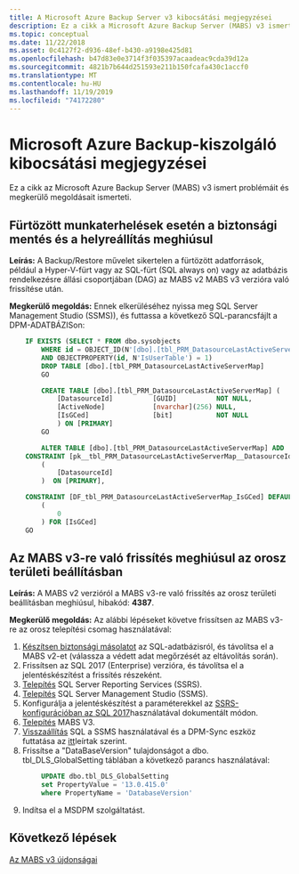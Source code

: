 ```yaml
---
title: A Microsoft Azure Backup Server v3 kibocsátási megjegyzései
description: Ez a cikk a Microsoft Azure Backup Server (MABS) v3 ismert problémáit és megkerülő megoldásait ismerteti.
ms.topic: conceptual
ms.date: 11/22/2018
ms.asset: 0c4127f2-d936-48ef-b430-a9198e425d81
ms.openlocfilehash: b47d83e0e3714f3f035397acaadeac9cda39d12a
ms.sourcegitcommit: 4821b7b644d251593e211b150fcafa430c1accf0
ms.translationtype: MT
ms.contentlocale: hu-HU
ms.lasthandoff: 11/19/2019
ms.locfileid: "74172280"
---
```

# <a name="release-notes-for-microsoft-azure-backup-server"></a>Microsoft Azure Backup-kiszolgáló kibocsátási megjegyzései

Ez a cikk az Microsoft Azure Backup Server (MABS) v3 ismert problémáit és megkerülő megoldásait ismerteti.

## <a name="backup-and-recovery-fails-for-clustered-workloads"></a>Fürtözött munkaterhelések esetén a biztonsági mentés és a helyreállítás meghiúsul

**Leírás:** A Backup/Restore művelet sikertelen a fürtözött adatforrások, például a Hyper-V-fürt vagy az SQL-fürt (SQL always on) vagy az adatbázis rendelkezésre állási csoportjában (DAG) az MABS v2 MABS v3 verzióra való frissítése után.

**Megkerülő megoldás:** Ennek elkerüléséhez nyissa meg SQL Server Management Studio (SSMS)), és futtassa a következő SQL-parancsfájlt a DPM-ADATBÁZISon:

```sql
    IF EXISTS (SELECT * FROM dbo.sysobjects
        WHERE id = OBJECT_ID(N'[dbo].[tbl_PRM_DatasourceLastActiveServerMap]')
        AND OBJECTPROPERTY(id, N'IsUserTable') = 1)
        DROP TABLE [dbo].[tbl_PRM_DatasourceLastActiveServerMap]
        GO

        CREATE TABLE [dbo].[tbl_PRM_DatasourceLastActiveServerMap] (
            [DatasourceId]          [GUID]          NOT NULL,
            [ActiveNode]            [nvarchar](256) NULL,
            [IsGCed]                [bit]           NOT NULL
            ) ON [PRIMARY]
        GO

        ALTER TABLE [dbo].[tbl_PRM_DatasourceLastActiveServerMap] ADD
    CONSTRAINT [pk__tbl_PRM_DatasourceLastActiveServerMap__DatasourceId] PRIMARY KEY NONCLUSTERED
        (
            [DatasourceId]
        )  ON [PRIMARY],

    CONSTRAINT [DF_tbl_PRM_DatasourceLastActiveServerMap_IsGCed] DEFAULT
        (
            0
        ) FOR [IsGCed]
    GO
```

## <a name="upgrade-to-mabs-v3-fails-in-russian-locale"></a>Az MABS v3-re való frissítés meghiúsul az orosz területi beállításban

**Leírás:** A MABS v2 verzióról a MABS v3-re való frissítés az orosz területi beállításban meghiúsul, hibakód: **4387**.

**Megkerülő megoldás:** Az alábbi lépéseket követve frissítsen az MABS v3-re az orosz telepítési csomag használatával:

1. [Készítsen biztonsági másolatot](https://docs.microsoft.com/sql/relational-databases/backup-restore/create-a-full-database-backup-sql-server?view=sql-server-2017#SSMSProcedure) az SQL-adatbázisról, és távolítsa el a MABS v2-et (válassza a védett adat megőrzését az eltávolítás során).
2. Frissítsen az SQL 2017 (Enterprise) verzióra, és távolítsa el a jelentéskészítést a frissítés részeként.
3. [Telepítés](https://docs.microsoft.com/sql/reporting-services/install-windows/install-reporting-services?view=sql-server-2017#install-your-report-server) SQL Server Reporting Services (SSRS).
4. [Telepítés](https://docs.microsoft.com/sql/ssms/download-sql-server-management-studio-ssms) SQL Server Management Studio (SSMS).
5. Konfigurálja a jelentéskészítést a paraméterekkel az [SSRS-konfigurációban az SQL 2017](https://docs.microsoft.com/azure/backup/backup-azure-microsoft-azure-backup#upgrade-mabs)használatával dokumentált módon.
6. [Telepítés](backup-azure-microsoft-azure-backup.md) MABS V3.
7. [Visszaállítás](https://docs.microsoft.com/sql/relational-databases/backup-restore/restore-a-database-backup-using-ssms?view=sql-server-2017) SQL a SSMS használatával és a DPM-Sync eszköz futtatása az [itt](https://docs.microsoft.com/previous-versions/system-center/data-protection-manager-2010/ff634215(v=technet.10))leírtak szerint.
8. Frissítse a "DataBaseVersion" tulajdonságot a dbo. tbl_DLS_GlobalSetting táblában a következő parancs használatával:

```sql
        UPDATE dbo.tbl_DLS_GlobalSetting
        set PropertyValue = '13.0.415.0'
        where PropertyName = 'DatabaseVersion'
```

9. Indítsa el a MSDPM szolgáltatást.

## <a name="next-steps"></a>Következő lépések

[Az MABS v3 újdonságai](backup-mabs-whats-new-mabs.md)
